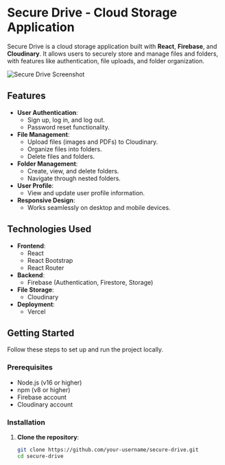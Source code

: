 # Secure Drive - Cloud Storage Application

Secure Drive is a cloud storage application built with **React**, **Firebase**, and **Cloudinary**. It allows users to securely store and manage files and folders, with features like authentication, file uploads, and folder organization.

![Secure Drive Screenshot](./screenshot.png) <!-- Add a screenshot if available -->

## Features

- **User Authentication**:
  - Sign up, log in, and log out.
  - Password reset functionality.
- **File Management**:
  - Upload files (images and PDFs) to Cloudinary.
  - Organize files into folders.
  - Delete files and folders.
- **Folder Management**:
  - Create, view, and delete folders.
  - Navigate through nested folders.
- **User Profile**:
  - View and update user profile information.
- **Responsive Design**:
  - Works seamlessly on desktop and mobile devices.

## Technologies Used

- **Frontend**:
  - React
  - React Bootstrap
  - React Router
- **Backend**:
  - Firebase (Authentication, Firestore, Storage)
- **File Storage**:
  - Cloudinary
- **Deployment**:
  - Vercel

## Getting Started

Follow these steps to set up and run the project locally.

### Prerequisites

- Node.js (v16 or higher)
- npm (v8 or higher)
- Firebase account
- Cloudinary account

### Installation

1. **Clone the repository**:
   ```bash
   git clone https://github.com/your-username/secure-drive.git
   cd secure-drive


  
